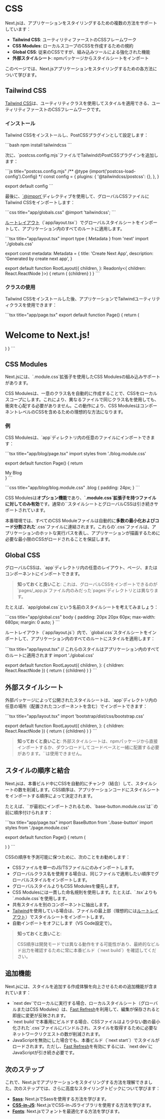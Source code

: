 # CSS

Next.jsは、アプリケーションをスタイリングするための複数の方法をサポートしています：

- **Tailwind CSS**: ユーティリティファーストのCSSフレームワーク
- **CSS Modules**: ローカルスコープのCSSを作成するための規約
- **Global CSS**: 従来のCSSですが、組み込みツールによる強化された機能
- **外部スタイルシート**: npmパッケージからスタイルシートをインポート

このページでは、Next.jsアプリケーションをスタイリングするための各方法について学びます。

## Tailwind CSS

[Tailwind CSS](https://tailwindcss.com)は、ユーティリティクラスを使用してスタイルを適用できる、ユーティリティファーストのCSSフレームワークです。

### インストール

Tailwind CSSをインストールし、PostCSSプラグインとして設定します：

\`\`\`bash
npm install tailwindcss
\`\`\`

次に、\`postcss.config.mjs\`ファイルでTailwindのPostCSSプラグインを追加します：

\`\`\`js title="postcss.config.mjs"
/** @type {import('postcss-load-config').Config} */
const config = {
  plugins: {
    '@tailwindcss/postcss': {},
  },
}

export default config
\`\`\`

最後に、[\`@import\`](https://developer.mozilla.org/docs/Web/CSS/@import)ディレクティブを使用して、グローバルCSSファイルにTailwind CSSをインポートします：

\`\`\`css title="app/globals.css"
@import 'tailwindcss';
\`\`\`

[ルートレイアウト](/docs/app/building-your-application/routing/layouts-and-pages#root-layout-required)（\`app/layout.tsx\`）でグローバルスタイルシートをインポートして、アプリケーション内のすべてのルートに適用します。

\`\`\`tsx title="app/layout.tsx"
import type { Metadata } from 'next'
import './globals.css'

export const metadata: Metadata = {
  title: 'Create Next App',
  description: 'Generated by create next app',
}

export default function RootLayout({
  children,
}: Readonly<{
  children: React.ReactNode
}>) {
  return (
    <html lang="en">
      <body>{children}</body>
    </html>
  )
}
\`\`\`

### クラスの使用

Tailwind CSSをインストールした後、アプリケーションでTailwindユーティリティクラスを使用できます：

\`\`\`tsx title="app/page.tsx"
export default function Page() {
  return (
    <main className="flex min-h-screen flex-col items-center justify-between p-24">
      <h1 className="text-4xl font-bold">Welcome to Next.js!</h1>
    </main>
  )
}
\`\`\`

## CSS Modules

Next.jsには、\`.module.css\`拡張子を使用したCSS Modulesの組み込みサポートがあります。

CSS Modulesは、一意のクラス名を自動的に作成することで、CSSをローカルスコープにします。これにより、異なるファイルで同じクラス名を使用しても、衝突を心配する必要がありません。この動作により、CSS ModulesはコンポーネントレベルのCSSを含めるための理想的な方法になります。

### 例

CSS Modulesは、\`app\`ディレクトリ内の任意のファイルにインポートできます：

\`\`\`tsx title="app/blog/page.tsx"
import styles from './blog.module.css'

export default function Page() {
  return <main className={styles.blog}>My Blog</main>
}
\`\`\`

\`\`\`css title="app/blog/blog.module.css"
.blog {
  padding: 24px;
}
\`\`\`

CSS Modulesは**オプション機能**であり、**\`.module.css\`拡張子を持つファイルに対してのみ有効**です。通常の\`<link>\`スタイルシートとグローバルCSSは引き続きサポートされています。

本番環境では、すべてのCSS Moduleファイルは自動的に**多数の最小化およびコード分割された**\`.css\`ファイルに連結されます。これらの\`.css\`ファイルは、アプリケーションのホットな実行パスを表し、アプリケーションが描画するために必要な最小限のCSSがロードされることを保証します。

## Global CSS

グローバルCSSは、\`app\`ディレクトリ内の任意のレイアウト、ページ、またはコンポーネントにインポートできます。

> **知っておくと良いこと**: これは、グローバルCSSをインポートできるのが\`pages/_app.js\`ファイル内のみだった\`pages\`ディレクトリとは異なります。

たとえば、\`app/global.css\`という名前のスタイルシートを考えてみましょう：

\`\`\`css title="app/global.css"
body {
  padding: 20px 20px 60px;
  max-width: 680px;
  margin: 0 auto;
}
\`\`\`

ルートレイアウト（\`app/layout.js\`）内で、\`global.css\`スタイルシートをインポートして、アプリケーション内のすべてのルートにスタイルを適用します：

\`\`\`tsx title="app/layout.tsx"
// これらのスタイルはアプリケーション内のすべてのルートに適用されます
import './global.css'

export default function RootLayout({
  children,
}: {
  children: React.ReactNode
}) {
  return (
    <html lang="en">
      <body>{children}</body>
    </html>
  )
}
\`\`\`

## 外部スタイルシート

外部パッケージによって公開されたスタイルシートは、\`app\`ディレクトリ内の任意の場所（配置されたコンポーネントを含む）でインポートできます：

\`\`\`tsx title="app/layout.tsx"
import 'bootstrap/dist/css/bootstrap.css'

export default function RootLayout({
  children,
}: {
  children: React.ReactNode
}) {
  return (
    <html lang="en">
      <body className="container">{children}</body>
    </html>
  )
}
\`\`\`

> **知っておくと良いこと**: 外部スタイルシートは、npmパッケージから直接インポートするか、ダウンロードしてコードベースと一緒に配置する必要があります。\`<link rel="stylesheet" />\`は使用できません。

## スタイルの順序と結合

Next.jsは、本番ビルド中にCSSを自動的にチャンク（結合）して、スタイルシートの数を削減します。CSS順序は、アプリケーションコードにスタイルシートをインポートする順序によって決定されます。

たとえば、\`<BaseButton>\`が最初にインポートされるため、\`base-button.module.css\`は\`<Page>\`の前に順序付けられます：

\`\`\`tsx title="app/page.tsx"
import BaseButton from './base-button'
import styles from './page.module.css'

export default function Page() {
  return (
    <main className={styles.main}>
      <BaseButton />
    </main>
  )
}
\`\`\`

CSSの順序を予測可能に保つために、次のことをお勧めします：

- CSSファイルを単一のJS/TSファイルにのみインポートします。
- グローバルクラス名を使用する場合は、同じファイルで適用したい順序でグローバルスタイルをインポートします。
- グローバルスタイルよりもCSS Modulesを優先します。
- CSS Modulesには一貫した命名規則を使用します。たとえば、\`<name>.tsx\`よりも\`<name>.module.css\`を使用します。
- 共有スタイルを別のコンポーネントに抽出します。
- [Tailwind](/docs/app/building-your-application/styling/tailwind-css)を使用している場合は、ファイルの最上部（理想的には[ルートレイアウト](/docs/app/building-your-application/routing/layouts-and-pages#root-layout-required)）でスタイルシートをインポートします。
- 自動インポートをオフにします（VS Code設定で）。

> **知っておくと良いこと**:
>
> CSS順序は開発モードでは異なる動作をする可能性があり、最終的なビルド出力を確認するために常に本番ビルド（\`next build\`）を確認してください。

## 追加機能

Next.jsには、スタイルを追加する作成体験を向上させるための追加機能が含まれています：

- \`next dev\`でローカルに実行する場合、ローカルスタイルシート（グローバルまたはCSS Modules）は、[Fast Refresh](/docs/architecture/fast-refresh)を利用して、編集が保存されると即座に変更が反映されます。
- \`next build\`で本番用にビルドする場合、CSSファイルはより少ない数の最小化された\`.css\`ファイルにバンドルされ、スタイルを取得するために必要なネットワークリクエストの数が削減されます。
- JavaScriptを無効にした場合でも、本番ビルド（\`next start\`）でスタイルがロードされます。ただし、[Fast Refresh](/docs/architecture/fast-refresh)を有効にするには、\`next dev\`にJavaScriptが引き続き必要です。

## 次のステップ

これで、Next.jsでアプリケーションをスタイリングする方法を理解できました。次のステップでは、さらに高度なスタイリングトピックについて学びます：

- **[Sass](/docs/app/building-your-application/styling/sass)**: Next.jsでSassを使用する方法を学びます。
- **[CSS-in-JS](/docs/app/building-your-application/styling/css-in-js)**: Next.jsでCSS-in-JSライブラリを使用する方法を学びます。
- **[Fonts](/docs/app/building-your-application/optimizing/fonts)**: Next.jsでフォントを最適化する方法を学びます。
